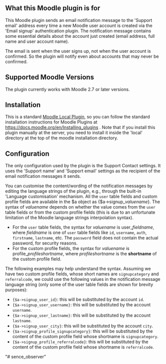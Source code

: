 ## What this Moodle plugin is for ##

This Moodle plugin sends an email notification message to the 'Support
email' address every time a new Moodle user account is created via the
'Email signup' authentication plugin. The notification message
contains some essential details about the account just created (email
address, full name and user account name).

The email is sent when the user signs up, not when the user account is
confirmed. So the plugin will notify even about accounts that may
never be confirmed.

## Supported Moodle Versions ##

The plugin currently works with Moodle 2.7 or later versions.

## Installation ##

This is a standard [Moodle Local Plugin](https://docs.moodle.org/dev/Local_plugins),
so you can follow the standard installation instructions for Moodle
Plugins at https://docs.moodle.org/en/Installing_plugins . Note that
if you install this plugin manually at the server, you need to install
it inside the 'local' directory at the top of the moodle installation
directory.

## Configuration ##

The only configuration used by the plugin is the Support Contact
settings. It uses the 'Support name' and 'Support email' settings as
the recipient of the email notification messages it sends.

You can customise the content/wording of the notification messages by
editing the language strings of the plugin, e.g., through the built-in
'Language customisation' mechanism. All the ``user`` table fields and
custom profile fields are available in the $a object as
{$a->signup_*valuename*}. The syntax of *valuename* depends on whether
the value comes from the ``user`` table fields or from the custom profile
fields (this is due to an unfortunate limitation of the Moodle
language strings interpolation syntax).

* For the ``user`` table fields, the syntax for *valuename* is
  user\_*fieldname*, where *fieldname* is one of ``user`` table fields like
  ``id``, ``username``, ``auth``, ``firstname``, ``lastname``,
  etc. The ``password`` field does not contain the actual password,
  for security reasons.
* For the custom profile fields, the syntax for *valuename* is
  profile_*profileshortname*, where *profileshortname* is the
  **shortname** of the custom profile field.

The following examples may help understand the syntax. Assuming we
have two custom profile fields, whose short names are
``signupcategory`` and ``referralcode``, we could use the
following values in the notification message language string (only
some of the user table fields are shown for brevity purposes):

* ``{$a->signup_user_id}``: this will be substituted by the account ``id``.
* ``{$a->signup_user_username}``: this will be substituted by the account ``username``.
* ``{$a->signup_user_lastname}``: this will be substituted by the account ``lastname``.
* ``{$a->signup_user_city}``: this will be substituted by the account ``city``.
* ``{$a->signup_profile_signupcategory}``: this will be substituted by
  the content of the custom profile field whose shortname is ``signupcategory``.
* ``{$a->signup_profile_referralcode}``: this will be substituted by
  the content of the custom profile field whose shortname is ``referralcode``.



"# sence_observer" 
